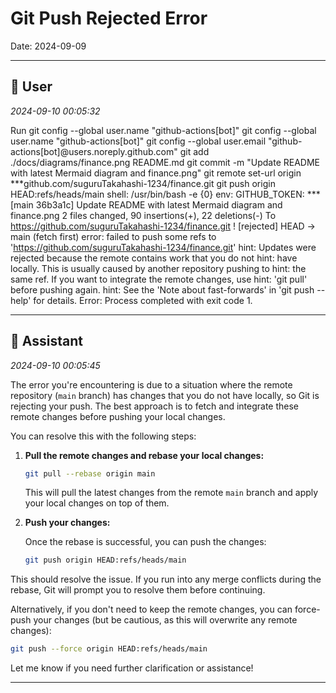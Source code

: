 # Git Push Rejected Error

Date: 2024-09-09

---

## 👤 User
*2024-09-10 00:05:32*

Run git config --global user.name "github-actions[bot]"
  git config --global user.name "github-actions[bot]"
  git config --global user.email "github-actions[bot]@users.noreply.github.com"
  git add ./docs/diagrams/finance.png README.md
  git commit -m "Update README with latest Mermaid diagram and finance.png"
  git remote set-url origin ***github.com/suguruTakahashi-1234/finance.git
  git push origin HEAD:refs/heads/main
  shell: /usr/bin/bash -e {0}
  env:
    GITHUB_TOKEN: ***
[main 36b3a1c] Update README with latest Mermaid diagram and finance.png
 2 files changed, 90 insertions(+), 22 deletions(-)
To https://github.com/suguruTakahashi-1234/finance.git
 ! [rejected]        HEAD -&gt; main (fetch first)
error: failed to push some refs to 'https://github.com/suguruTakahashi-1234/finance.git'
hint: Updates were rejected because the remote contains work that you do not
hint: have locally. This is usually caused by another repository pushing to
hint: the same ref. If you want to integrate the remote changes, use
hint: 'git pull' before pushing again.
hint: See the 'Note about fast-forwards' in 'git push --help' for details.
Error: Process completed with exit code 1.

---

## 🤖 Assistant
*2024-09-10 00:05:45*

The error you're encountering is due to a situation where the remote repository (`main` branch) has changes that you do not have locally, so Git is rejecting your push. The best approach is to fetch and integrate these remote changes before pushing your local changes.

You can resolve this with the following steps:

1. **Pull the remote changes and rebase your local changes:**

   ```bash
   git pull --rebase origin main
   ```

   This will pull the latest changes from the remote `main` branch and apply your local changes on top of them.

2. **Push your changes:**

   Once the rebase is successful, you can push the changes:

   ```bash
   git push origin HEAD:refs/heads/main
   ```

This should resolve the issue. If you run into any merge conflicts during the rebase, Git will prompt you to resolve them before continuing.

Alternatively, if you don't need to keep the remote changes, you can force-push your changes (but be cautious, as this will overwrite any remote changes):

```bash
git push --force origin HEAD:refs/heads/main
```

Let me know if you need further clarification or assistance!

---
